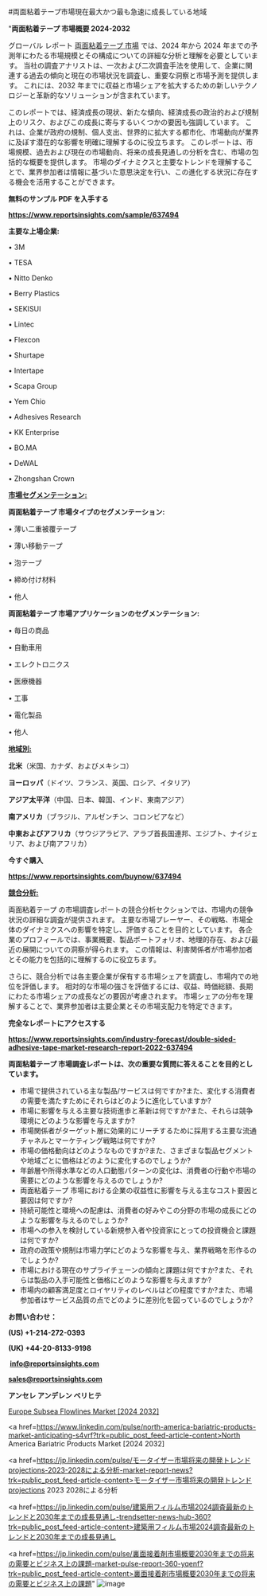 #両面粘着テープ市場現在最大かつ最も急速に成長している地域

"<strong>両面粘着テープ 市場概要 2024-2032</strong>

グローバル レポート <a href=https://www.reportsinsights.com/sample/637494>両面粘着テープ 市場</a> では、2024 年から 2024 年までの予測年にわたる市場規模とその構成についての詳細な分析と理解を必要としています。 当社の調査アナリストは、一次および二次調査手法を使用して、企業に関連する過去の傾向と現在の市場状況を調査し、重要な洞察と市場予測を提供します。 これには、2032 年までに収益と市場シェアを拡大​​するための新しいテクノロジーと革新的なソリューションが含まれています。

このレポートでは、経済成長の現状、新たな傾向、経済成長の政治的および規制上のリスク、およびこの成長に寄与するいくつかの要因も強調しています。 これは、企業が政府の規制、個人支出、世界的に拡大する都市化、市場動向が業界に及ぼす潜在的な影響を明確に理解するのに役立ちます。 このレポートは、市場規模、過去および現在の市場動向、将来の成長見通しの分析を含む、市場の包括的な概要を提供します。 市場のダイナミクスと主要なトレンドを理解することで、業界参加者は情報に基づいた意思決定を行い、この進化する状況に存在する機会を活用することができます。

<strong><b>無料のサンプル PDF を入手する</b></strong>

<a href=https://www.reportsinsights.com/sample/637494><strong><u>https://www.reportsinsights.com/sample/637494</u></strong></a>

<strong>主要な上場企業:</strong>

• 3M

• TESA

• Nitto Denko

• Berry Plastics

• SEKISUI

• Lintec

• Flexcon

• Shurtape

• Intertape

• Scapa Group

• Yem Chio

• Adhesives Research

• KK Enterprise

• BO.MA

• DeWAL

• Zhongshan Crown

<strong><u>市場セグメンテーション</u></strong><strong><u>:</u></strong>

<strong>両面粘着テープ 市場タイプのセグメンテーション:</strong>

• 薄い二重被覆テープ

• 薄い移動テープ

• 泡テープ

• 締め付け材料

• 他人

<strong>両面粘着テープ 市場アプリケーションのセグメンテーション:</strong>

• 毎日の商品

• 自動車用

• エレクトロニクス

• 医療機器

• 工事

• 電化製品

• 他人

<strong><u>地域別</u></strong><strong><u>:</u></strong>

<strong>北米</strong>（米国、カナダ、およびメキシコ）

<strong>ヨーロッパ</strong>（ドイツ、フランス、英国、ロシア、イタリア）

<strong>アジア太平洋</strong>（中国、日本、韓国、インド、東南アジア）

<strong>南アメリカ</strong>（ブラジル、アルゼンチン、コロンビアなど）

<strong>中東およびアフリカ</strong>（サウジアラビア、アラブ首長国連邦、エジプト、ナイジェリア、および南アフリカ）

<strong>今すぐ購入</strong>

<a href=https://www.reportsinsights.com/buynow/637494><strong><u>https://www.reportsinsights.com/buynow/637494</u></strong></a>

<strong><u>競合分析:</u></strong>

両面粘着テープ の市場調査レポートの競合分析セクションでは、市場内の競争状況の詳細な調査が提供されます。 主要な市場プレーヤー、その戦略、市場全体のダイナミクスへの影響を特定し、評価することを目的としています。 各企業のプロフィールでは、事業概要、製品ポートフォリオ、地理的存在、および最近の展開についての洞察が得られます。 この情報は、利害関係者が市場参加者とその能力を包括的に理解するのに役立ちます。

さらに、競合分析では各主要企業が保有する市場シェアを調査し、市場内での地位を評価します。 相対的な市場の強さを評価するには、収益、時価総額、長期にわたる市場シェアの成長などの要因が考慮されます。 市場シェアの分布を理解することで、業界参加者は主要企業とその市場支配力を特定できます。

<strong>完全なレポートにアクセスする</strong>

<a href=https://www.reportsinsights.com/industry-forecast/double-sided-adhesive-tape-market-research-report-2022-637494><strong><u><b>https://www.reportsinsights.com/industry-forecast/double-sided-adhesive-tape-market-research-report-2022-637494</b></u></strong></a>

<strong><b>両面粘着テープ 市場調査レポートは、次の重要な質問に答えることを目的としています。</b></strong>
<ul>
  <li>市場で提供されている主な製品/サービスは何ですか?また、変化する消費者の需要を満たすためにそれらはどのように進化していますか?</li>
  <li>市場に影響を与える主要な技術進歩と革新は何ですか?また、それらは競争環境にどのような影響を与えますか?</li>
  <li>市場関係者がターゲット層に効果的にリーチするために採用する主要な流通チャネルとマーケティング戦略は何ですか?</li>
  <li>市場の価格動向はどのようなものですか?また、さまざまな製品セグメントや地域ごとに価格はどのように変化するのでしょうか?</li>
  <li>年齢層や所得水準などの人口動態パターンの変化は、消費者の行動や市場の需要にどのような影響を与えるのでしょうか?</li>
  <li>両面粘着テープ 市場における企業の収益性に影響を与える主なコスト要因と要因は何ですか?</li>
  <li>持続可能性と環境への配慮は、消費者の好みやこの分野の市場の成長にどのような影響を与えるのでしょうか?</li>
  <li>市場への参入を検討している新規参入者や投資家にとっての投資機会と課題は何ですか?</li>
  <li>政府の政策や規制は市場力学にどのような影響を与え、業界戦略を形作るのでしょうか?</li>
  <li>市場における現在のサプライチェーンの傾向と課題は何ですか?また、それらは製品の入手可能性と価格にどのような影響を与えますか?</li>
  <li>市場内の顧客満足度とロイヤリティのレベルはどの程度ですか?また、市場参加者はサービス品質の点でどのように差別化を図っているのでしょうか?</li>
</ul>
<strong>お問い合わせ：</strong>

<strong>(US) +1-214-272-0393</strong>

<strong>(UK) +44-20-8133-9198</strong>

<strong> </strong><a href=info@reportsinsights.com><strong><u>info@reportsinsights.com</u></strong></a>

<a href=sales@reportsinsights.com><strong><u>sales@reportsinsights.com</u></strong></a>

<strong>アンセレ アンデレン ベリヒテ</strong>

<a href=https://www.linkedin.com/pulse/europe-subsea-flowlines-market-cagr-key-insights-vuhic/>Europe Subsea Flowlines Market [2024 2032]</a>

<a href=https://www.linkedin.com/pulse/north-america-bariatric-products-market-anticipating-s4vrf?trk=public_post_feed-article-content>North America Bariatric Products Market [2024 2032]</a>

<a href=https://jp.linkedin.com/pulse/モータイザー市場将来の開発トレンドprojections-2023-2028による分析-market-report-news?trk=public_post_feed-article-content>モータイザー市場将来の開発トレンドprojections 2023 2028による分析</a>

<a href=https://jp.linkedin.com/pulse/建築用フィルム市場2024調査最新のトレンドと2030年までの成長見通し-trendsetter-news-hub-360?trk=public_post_feed-article-content>建築用フィルム市場2024調査最新のトレンドと2030年までの成長見通し</a>

<a href=https://jp.linkedin.com/pulse/裏面接着剤市場概要2030年までの将来の需要とビジネス上の課題-market-pulse-report-360-yqenf?trk=public_post_feed-article-content>裏面接着剤市場概要2030年までの将来の需要とビジネス上の課題</a>"
![image](https://github.com/aakesh123242/RIMarket/assets/158431203/36931210-f129-4826-9df2-ba421c8e491f)
